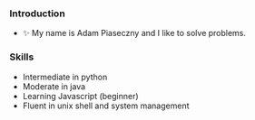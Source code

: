 ### Introduction
- ✨ My name is Adam Piaseczny and I like to solve problems.
### Skills 
- Intermediate in python
- Moderate in java
- Learning Javascript (beginner)
- Fluent in unix shell and system management
